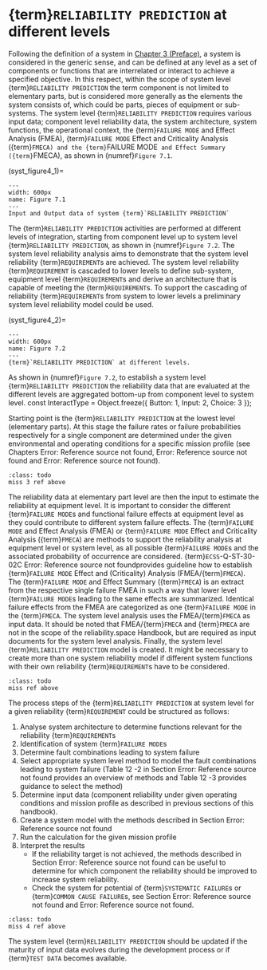 # {term}`RELIABILITY PREDICTION` at different levels

Following the definition of a system in [Chapter 3 (Preface)](), a system is considered in the generic sense, and can be defined at any level as a set of components or functions that are interrelated or interact to achieve a specified objective. In this respect, within the scope of system level {term}`RELIABILITY PREDICTION` the term component is not limited to elementary parts, but is considered more generally as the elements the system consists of, which could be parts, pieces of equipment or sub-systems. The system level {term}`RELIABILITY PREDICTION` requires various input data; component level reliability data, the system architecture, system functions, the operational context, the {term}`FAILURE MODE` and Effect Analysis (FMEA), {term}`FAILURE MODE` Effect and Criticality Analysis ({term}`FMECA) and the {term}`FAILURE MODE` and Effect Summary ({term}`FMECA), as shown in {numref}`Figure 7.1`. 

(syst_figure4_1)=
```{figure} ../../picture/figure4_1.png
---
width: 600px
name: Figure 7.1
---
Input and Output data of system {term}`RELIABILITY PREDICTION`
```

The {term}`RELIABILITY PREDICTION` activities are performed at different levels of integration, starting from component level up to system level {term}`RELIABILITY PREDICTION`, as shown in {numref}`Figure 7.2`. The system level reliability analysis aims to demonstrate that the system level reliability {term}`REQUIREMENT`s are achieved. The system level reliability {term}`REQUIREMENT` is cascaded to lower levels to define sub-system, equipment level {term}`REQUIREMENT`s and derive an architecture that is capable of meeting the {term}`REQUIREMENT`s. To support the cascading of reliability {term}`REQUIREMENT`s from system to lower levels a preliminary system level reliability model could be used. 

(syst_figure4_2)=
```{figure} ../../picture/figure4_2.png
---
width: 600px
name: Figure 7.2
---
{term}`RELIABILITY PREDICTION` at different levels.
```

As shown in {numref}`Figure 7.2`, to establish a system level {term}`RELIABILITY PREDICTION` the reliability data that are evaluated at the different levels are aggregated bottom-up from component level to system level. 
const InteractType = Object.freeze({
    Button: 1,
    Input: 2,
    Choice: 3
});


Starting point is the {term}`RELIABILITY PREDICTION` at the lowest level (elementary parts). At this stage the failure rates or failure probabilities respectively for a single component are determined under the given environmental and operating conditions for a specific mission profile (see Chapters Error: Reference source not found, Error: Reference source not found and Error: Reference source not found). 

````{admonition} Todo
:class: todo
miss 3 ref above
````

The reliability data at elementary part level are then the input to estimate the reliability at equipment level. It is important to consider the different {term}`FAILURE MODE`s and functional failure effects at equipment level as they could contribute to different system failure effects. The {term}`FAILURE MODE` and Effect Analysis (FMEA) or {term}`FAILURE MODE` Effect and Criticality Analysis ({term}`FMECA`) are methods to support the reliability analysis at equipment level or system level, as all possible {term}`FAILURE MODE`s and the associated probability of occurrence are considered. {term}`ECSS`-Q-ST-30-02C Error: Reference source not foundprovides guideline how to establish {term}`FAILURE MODE` Effect and (Criticality) Analysis (FMEA/{term}`FMECA`). The {term}`FAILURE MODE` and Effect Summary ({term}`FMECA`) is an extract from the respective single failure FMEA in such a way that lower level {term}`FAILURE MODE`s leading to the same effects are summarized. Identical failure effects from the FMEA are categorized as one {term}`FAILURE MODE` in the {term}`FMECA`. The system level analysis uses the FMEA/{term}`FMECA` as input data. It should be noted that FMEA/{term}`FMECA` and {term}`FMECA` are not in the scope of the reliability.space Handbook, but are required as input documents for the system level analysis. Finally, the system level {term}`RELIABILITY PREDICTION` model is created. It might be necessary to create more than one system reliability model if different system functions with their own reliability {term}`REQUIREMENT`s have to be considered. 

````{admonition} Todo
:class: todo
miss ref above
````

The process steps of the {term}`RELIABILITY PREDICTION` at system level for a given reliability {term}`REQUIREMENT` could be structured as follows: 

1. Analyse system architecture to determine functions relevant for the reliability {term}`REQUIREMENT`s
2. Identification of system {term}`FAILURE MODE`s
3. Determine fault combinations leading to system failure
4. Select appropriate system level method to model the fault combinations leading to system failure (Table   12 -2 in Section Error: Reference source not found provides an overview of methods and Table   12 -3 provides guidance to select the method)
5. Determine input data (component reliability under given operating conditions and mission profile as described in previous sections of this handbook). 
6. Create a system model with the methods described in Section Error: Reference source not found
7. Run the calculation for the given mission profile
8. Interpret the results
   - If the reliability target is not achieved, the methods described in Section Error: Reference source not found can be useful to determine for which component the reliability should be improved to increase system reliability.
   - Check the system for potential of {term}`SYSTEMATIC FAILURE`s or {term}`COMMON CAUSE FAILURE`s, see Section Error: Reference source not found and Error: Reference source not found.

````{admonition} Todo
:class: todo
miss 4 ref above
````

The system level {term}`RELIABILITY PREDICTION` should be updated if the maturity of input data evolves during the development process or if {term}`TEST DATA` becomes available. 